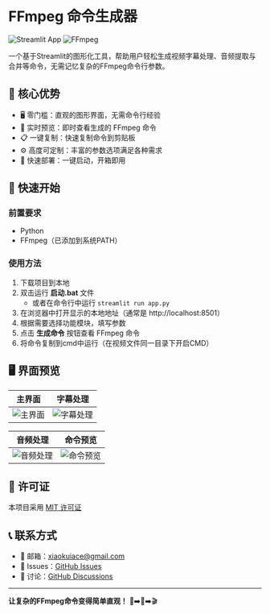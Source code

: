 # FFmpeg 命令生成器
![Streamlit App](https://img.shields.io/badge/Streamlit-FF4B4B?style=for-the-badge&logo=Streamlit&logoColor=white)
![FFmpeg](https://img.shields.io/badge/FFmpeg-007808?style=for-the-badge&logo=ffmpeg&logoColor=white)

一个基于Streamlit的图形化工具，帮助用户轻松生成视频字幕处理、音频提取与合并等命令，无需记忆复杂的FFmpeg命令行参数。

## 🎯 核心优势

- 🖥️ 零门槛：直观的图形界面，无需命令行经验
- 🔄 实时预览：即时查看生成的 FFmpeg 命令
- 📋 一键复制：快速复制命令到剪贴板
- ⚙️ 高度可定制：丰富的参数选项满足各种需求
- 🚀 快速部署：一键启动，开箱即用

## 🚀 快速开始

### 前置要求
- Python
- FFmpeg（已添加到系统PATH）

### 使用方法
1. 下载项目到本地
2. 双击运行 **启动.bat** 文件
   - 或者在命令行中运行 `streamlit run app.py`
3. 在浏览器中打开显示的本地地址（通常是 http://localhost:8501）
4. 根据需要选择功能模块，填写参数
5. 点击 **生成命令** 按钮查看 FFmpeg 命令
6. 将命令复制到cmd中运行（在视频文件同一目录下开启CMD）

## 🖥️ 界面预览

| 主界面 | 字幕处理 |
|-------|----------|
| ![主界面](https://youke1.picui.cn/s1/2025/08/01/688ca9aaea0a8.png) | ![字幕处理](https://youke1.picui.cn/s1/2025/08/01/688ca9aacaf44.png) |

| 音频处理 | 命令预览 |
|----------|----------|
| ![音频处理](https://youke1.picui.cn/s1/2025/08/01/688ca9aaa611c.png) | ![命令预览](https://youke1.picui.cn/s1/2025/08/01/688ca9a96c782.png) |

## 📜 许可证

本项目采用 [MIT 许可证](LICENSE)

## 📞 联系方式

- 📧 邮箱：[xiaokuiace@gmail.com](mailto:xiaokuiace@gmail.com)
- 🐛 Issues：[GitHub Issues](https://github.com/xiaokuiace/ffmpeg-streamlit-GUI/issues)
- 💬 讨论：[GitHub Discussions](https://github.com/xiaokuiace/ffmpeg-streamlit-GUI/discussions)

---

**让复杂的FFmpeg命令变得简单直观！** 🎥➡️🔄➡️🎬